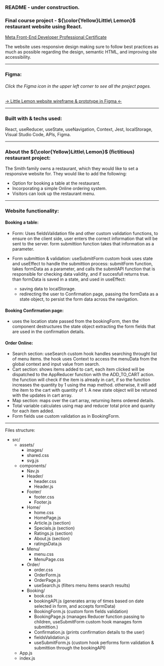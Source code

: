 ### README - under construction.

### Final course project - ${\color{Yellow}Little\ Lemon}$ restaurant website using React.

[Meta Front-End Developer Professional Certificate](https://www.coursera.org/professional-certificates/meta-front-end-developer/)

The website uses responsive design making sure to follow best practices as much as possible regarding the design, semantic HTML, and improving site accessibility.

<hr>

### Figma:
###### Click the Figma icon in the upper left corner to see all the project pages.
[-> Little Lemon website wireframe & prototype in Figma <-](https://www.figma.com/file/J0wZBiUwOUjlMKuwc3C9IB/Little-Lemon?node-id=0%3A1&t=WDE7ZFXVAkO2W12K-0)

<hr>

### Built with & techs used:<br>
React, useReducer, useState, useNavigation, Context, Jest, localStorage, Visual Studio Code, APIs, Figma.

<hr>

### About the ${\color{Yellow}Little\ Lemon}$ (fictitious) restaurant project:
The Smith family owns a restaurant, which they would like to set a responsive website for.</b>
They would like to add the following:
- Option for booking a table at the restaurant.
- Incorporating a simple Online ordering system.
- Visitors can look up the restaurant menu.

<hr>

### Website functionality:

#### Booking a table:
- Form: Uses fieldsValidation file and other custom validation functions,
  to ensure on the client side, user enters the correct information that will be sent to the server. 
  form submittion function takes that information as a parameter.
  
- Form submittion & validation: useSubmitForm custom hook uses state and useEffect to handle the submittion process:
  submitForm function, takes formData as a parameter, and calls the submitAPI function that is responsible for checking data validity, and if succesfull     returns true. than formData is saved in a state, and used in useEffect:
  - saving data to localStorage.
  - redirecting the user to Confirmation page, passing the formData as a state object, to persist the form data across the navigation.

#### Booking Confirmation page:
- uses the location state passed from the bookingForm, then the component destructures the state object extracting the form fields that are used in the       confirmation details.

#### Order Online:
- Search section: useSearch custom hook handles searching throught list of menu items. 
  the hook uses Context to access the menuData from the global context and input value from search.
- Cart section: shows items added to cart, each item clicked will be dispatched to the AppReducer function with the ADD_TO_CART action.
  the function will check if the item is already in cart, if so the function increases the quantity by 1 using the map method.
  otherwise, it will add the item to the cart with quantity of 1.
  A new state object will be retuned with the updates in cart array.
- Map section: maps over the cart array, returning items ordered details.
- Total variable calculates using map and reducer total price and quanity for each item added.
- Form fields use custom validation as in BookingForm.

<hr>
  
Files structure:
- src/
  - assets/
    - images/
    - shared.css
    - svg.js
  - components/
    - Nav.js
    - Header/
      - header.css
      - Header.js
    - Footer/
      - footer.css
      - Footer.js
    - Home/
      - home.css
      - HomePage.js
      - Article.js (section)
      - Specials.js (section)
      - Ratings.js (section)
      - About.js (section)
      - ratingsData.js
    - Menu/
      - menu.css
      - MenuPage.css
    - Order/
      - order.css
      - OrderForm.js
      - OrderPage.js
      - useSearch.js (filters menu items search results)
    - Booking/
      - book.css
      - bookingAPI.js (generates array of times based on date selected in form, and accepts formData)
      - BookingForm.js (custom form fields validation)
      - BookingPage.js (manages Reducer function passing to children, useSubmitForm custom hook manages form submittion.)
      - Confirmation.js (prints confirmation details to the user)
      - fieldsValidation.js
      - useSubmitForm.js (custom hook performs form validation & submittion through the bookingAPI)
  - App.js
  - index.js    
